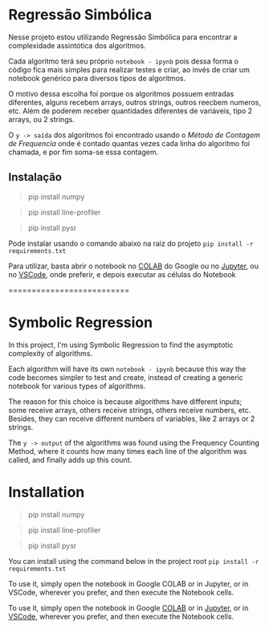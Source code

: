 # Regressão Simbólica

Nesse projeto estou utilizando Regressão Simbólica para encontrar a complexidade assintótica dos algoritmos.

Cada algoritmo terá seu próprio `notebook - ipynb` pois dessa forma o código fica mais simples para realizar testes e criar, ao invés de criar um notebook genérico para diversos tipos de algoritmos.

O motivo dessa escolha foi porque os algoritmos possuem entradas diferentes, alguns recebem arrays, outros strings, outros reecbem numeros, etc. Além de poderem receber quantidades diferentes de variáveis, tipo 2 arrays, ou 2 strings.

O `y -> saída` dos algoritmos foi encontrado usando o *Método de Contagem de Frequencia* onde é contado quantas vezes cada linha do algoritmo foi chamada, e por fim soma-se essa contagem.

## Instalação

>pip install numpy

>pip install line-profiler

>pip install pysr

Pode instalar usando o comando abaixo na raiz do projeto
`pip install -r requirements.txt`

Para utilizar, basta abrir o notebook no [COLAB](https://colab.research.google.com/) do Google ou no [Jupyter](https://jupyter.org/install), ou no [VSCode](https://code.visualstudio.com/), onde preferir, e depois executar as células do Notebook

==========================

# Symbolic Regression

In this project, I'm using Symbolic Regression to find the asymptotic complexity of algorithms.

Each algorithm will have its own `notebook - ipynb` because this way the code becomes simpler to test and create, instead of creating a generic notebook for various types of algorithms.

The reason for this choice is because algorithms have different inputs; some receive arrays, others receive strings, others receive numbers, etc. Besides, they can receive different numbers of variables, like 2 arrays or 2 strings.

The `y -> output` of the algorithms was found using the Frequency Counting Method, where it counts how many times each line of the algorithm was called, and finally adds up this count.

# Installation

>pip install numpy

>pip install line-profiler

>pip install pysr

You can install using the command below in the project root
`pip install -r requirements.txt`

To use it, simply open the notebook in Google COLAB or in Jupyter, or in VSCode, wherever you prefer, and then execute the Notebook cells.

To use it, simply open the notebook in Google [COLAB](https://colab.research.google.com/)  or in [Jupyter](https://jupyter.org/install), or in [VSCode](https://code.visualstudio.com/), wherever you prefer, and then execute the Notebook cells.